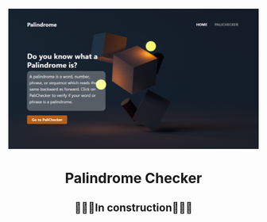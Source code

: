 <div align="center"> 

![](readmeImg/pc-img1.png)
# Palindrome Checker

## 🚧👷‍♂️In construction👷‍♂️🚧
<br>

</div>
